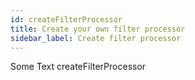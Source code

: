 ```yaml
---
id: createFilterProcessor
title: Create your own filter processor
sidebar_label: Create filter processor
---
```




Some Text createFilterProcessor
